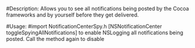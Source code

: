 #Description:
Allows you to see all notifications being posted by the Cocoa frameworks and by yourself before they get delivered.

#Usage:
	#import NotificationCenterSpy.h
	[NSNotificationCenter toggleSpyingAllNotifications] to enable NSLogging all notifications being posted.
Call the method again to disable
